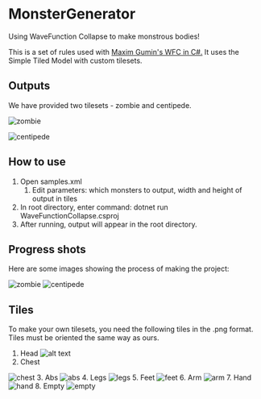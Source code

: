 # MonsterGenerator
Using WaveFunction Collapse to make monstrous bodies!

This is a set of rules used with [Maxim Gumin's WFC in C#.](https://github.com/math-fehr/fast-wfc) It uses the Simple Tiled Model with custom tilesets.

## Outputs
We have provided two tilesets - zombie and centipede.
<p align="left"><img alt="zombie" src="https://i.imgur.com/FQA98n4.png"></p>
<p align="left"><img alt="centipede" src="https://i.imgur.com/WmPIhV0.png"></p>

## How to use
1. Open samples.xml
    1. Edit parameters: which monsters to output, width and height of output in tiles
2. In root directory, enter command: dotnet run WaveFunctionCollapse.csproj
3. After running, output will appear in the root directory.

## Progress shots
Here are some images showing the process of making the project:
<p align="left"><img alt="zombie" src="https://i.imgur.com/FQA98n4.png">
<img alt="centipede" src="https://i.imgur.com/WmPIhV0.png"></p>

## Tiles
To make your own tilesets, you need the following tiles in the .png format.
Tiles must be oriented the same way as ours.
1. Head
![alt text](https://i.imgur.com/RiMIcTR.png "Head Image")
2. Chest
<img alt="chest" src="https://i.imgur.com/nP0EXBv.png">
3. Abs
<img alt="abs" src="https://i.imgur.com/eNmM7wJ.png">
4. Legs
<img alt="legs" src="https://i.imgur.com/1sXJjtI.png">
5. Feet
<img alt="feet" src="https://i.imgur.com/moZ6lJk.png">
6. Arm
<img alt="arm" src="https://i.imgur.com/Xp7nZdh.png">
7. Hand
<img alt="hand" src="https://i.imgur.com/S2xE52R.png">
8. Empty
<img alt="empty" src="https://i.imgur.com/owWpdcU.png">
